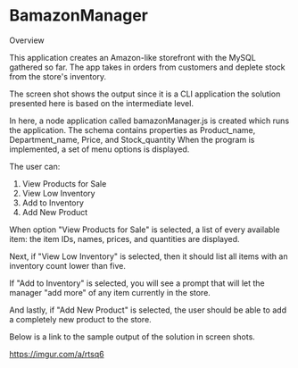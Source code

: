 # BamazonManager

Overview

This application creates an Amazon-like storefront with the MySQL gathered so far. The app takes in orders from customers and deplete stock from the store's inventory. 

The screen shot shows the output since it is a CLI application the solution presented here is based on the intermediate level.

In here, a node application called bamazonManager.js is created which runs the application.
The schema contains properties as Product_name, Department_name, Price, and Stock_quantity
When the program is implemented, a set of menu options is displayed.

The user can: 
1. View Products for Sale
2. View Low Inventory
3. Add to Inventory
4. Add New Product


When option "View Products for Sale" is selected, a list of every available item: the item IDs, names, prices, and quantities are displayed.

Next, if "View Low Inventory" is selected, then it should list all items with an inventory count lower than five.

If "Add to Inventory" is selected, you will see a prompt that will let the manager "add more" of any item currently in the store.

And lastly, if "Add New Product" is selected, the user should be able to add a completely new product to the store.

Below is a link to the sample output of the solution in screen shots.

https://imgur.com/a/rtsq6
